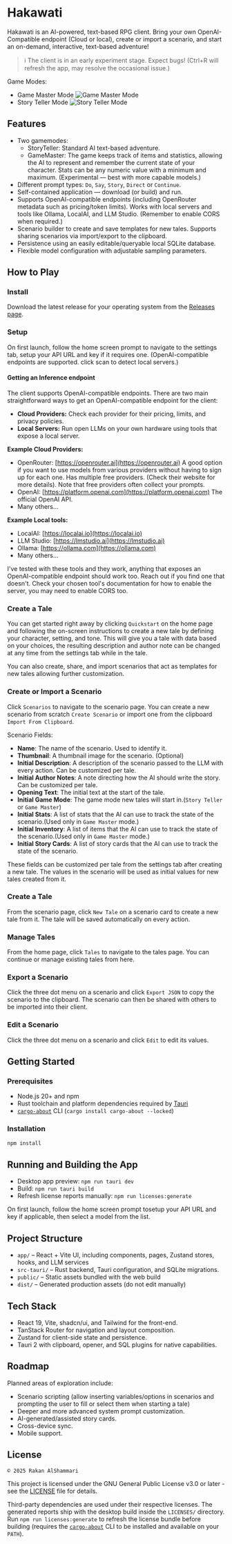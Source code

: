 # Hakawati

Hakawati is an AI-powered, text-based RPG client. Bring your own OpenAI-Compatible endpoint (Cloud or local), create or import a scenario, and start an on-demand, interactive, text-based adventure!

> ℹ️ The client is in an early experiment stage. Expect bugs! (Ctrl+R will refresh the app, may resolve the occasional issue.)

Game Modes:

- Game Master Mode
  ![Game Master Mode](./public/gm.png)
- Story Teller Mode
  ![Story Teller Mode](./public/st.png)

## Features

- Two gamemodes:
  - StoryTeller: Standard AI text-based adventure.
  - GameMaster: The game keeps track of items and statistics, allowing the AI to represent and remember the current state of your character. Stats can be any numeric value with a minimum and maximum. (Experimental — best with more capable models.)
- Different prompt types: `Do`, `Say`, `Story`, `Direct` or `Continue`.
- Self-contained application — download (or build) and run.
- Supports OpenAI-compatible endpoints (including OpenRouter metadata such as pricing/token limits). Works with local servers and tools like Ollama, LocalAI, and LLM Studio. (Remember to enable CORS when required.)
- Scenario builder to create and save templates for new tales. Supports sharing scenarios via import/export to the clipboard.
- Persistence using an easily editable/queryable local SQLite database.
- Flexible model configuration with adjustable sampling parameters.

## How to Play

### Install

Download the latest release for your operating system from the [Releases page](https://github.com/rakanssh/hakawati/releases/latest).

### Setup

On first launch, follow the home screen prompt to navigate to the settings tab, setup your API URL and key if it requires one. (OpenAI-compatible endpoints are supported. click scan to detect local servers.)

#### Getting an Inference endpoint

The client supports OpenAI-compatible endpoints. There are two main straightforward ways to get an OpenAI-compatible endpoint for the client:

- **Cloud Providers:** Check each provider for their pricing, limits, and privacy policies.
- **Local Servers:** Run open LLMs on your own hardware using tools that expose a local server.

**Example Cloud Providers:**

- OpenRouter: [https://openrouter.ai](https://openrouter.ai)
  A good option if you want to use models from various providers without having to sign up for each one. Has multiple free providers. (Check their website for more details). Note that free providers often collect your prompts.
- OpenAI: [https://platform.openai.com](https://platform.openai.com)
  The official OpenAI API.
- Many others...

**Example Local tools:**

- LocalAI: [https://localai.io](https://localai.io)
- LLM Studio: [https://lmstudio.ai](https://lmstudio.ai)
- Ollama: [https://ollama.com](https://ollama.com)
- Many others...

I've tested with these tools and they work, anything that exposes an OpenAI-compatible endpoint should work too. Reach out if you find one that doesn't.
Check your chosen tool's documentation for how to enable the server, you may need to enable CORS too.

### Create a Tale

You can get started right away by clicking `Quickstart` on the home page and following the on-screen instructions to create a new tale by defining your character, setting, and tone. This will give you a tale with data based on your choices, the resulting description and author note can be changed at any time from the settings tab while in the tale.

You can also create, share, and import scenarios that act as templates for new tales allowing further customization.

### Create or Import a Scenario

Click `Scenarios` to navigate to the scenario page. You can create a new scenario from scratch `Create Scenario` or import one from the clipboard `Import From Clipboard`.

Scenario Fields:

- **Name**: The name of the scenario. Used to identify it.
- **Thumbnail**: A thumbnail image for the scenario. (Optional)
- **Initial Description**: A description of the scenario passed to the LLM with every action. Can be customized per tale.
- **Initial Author Notes**: A note directing how the AI should write the story. Can be customized per tale.
- **Opening Text**: The initial text at the start of the tale.
- **Initial Game Mode**: The game mode new tales will start in.(`Story Teller` or `Game Master`)
- **Initial Stats**: A list of stats that the AI can use to track the state of the scenario.(Used only in `Game Master` mode.)
- **Initial Inventory**: A list of items that the AI can use to track the state of the scenario.(Used only in `Game Master` mode.)
- **Initial Story Cards**: A list of story cards that the AI can use to track the state of the scenario.

These fields can be customized per tale from the settings tab after creating a new tale. The values in the scenario will be used as initial values for new tales created from it.

### Create a Tale

From the scenario page, click `New Tale` on a scenario card to create a new tale from it. The tale will be saved automatically on every action.

### Manage Tales

From the home page, click `Tales` to navigate to the tales page. You can continue or manage existing tales from here.

### Export a Scenario

Click the three dot menu on a scenario and click `Export JSON` to copy the scenario to the clipboard. The scenario can then be shared with others to be imported into their client.

### Edit a Scenario

Click the three dot menu on a scenario and click `Edit` to edit its values.

## Getting Started

### Prerequisites

- Node.js 20+ and npm
- Rust toolchain and platform dependencies required by [Tauri](https://tauri.app/start/prerequisites/)
- [`cargo-about`](https://github.com/EmbarkStudios/cargo-about) CLI (`cargo install cargo-about --locked`)

### Installation

```bash
npm install
```

## Running and Building the App

- Desktop app preview: `npm run tauri dev`
- Build: `npm run tauri build`
- Refresh license reports manually: `npm run licenses:generate`

On first launch, follow the home screen prompt tosetup your API URL and key if applicable, then select a model from the list.

## Project Structure

- `app/` – React + Vite UI, including components, pages, Zustand stores, hooks, and LLM services
- `src-tauri/` – Rust backend, Tauri configuration, and SQLite migrations.
- `public/` – Static assets bundled with the web build
- `dist/` – Generated production assets (do not edit manually)

## Tech Stack

- React 19, Vite, shadcn/ui, and Tailwind for the front-end.
- TanStack Router for navigation and layout composition.
- Zustand for client-side state and persistence.
- Tauri 2 with clipboard, opener, and SQL plugins for native capabilities.

## Roadmap

Planned areas of exploration include:

- Scenario scripting (allow inserting variables/options in scenarios and prompting the user to fill or select them when starting a tale)
- Deeper and more advanced system prompt customization.
- AI-generated/assisted story cards.
- Cross-device sync.
- Mobile support.

## License

`© 2025 Rakan AlShammari`

This project is licensed under the GNU General Public License v3.0 or later - see the [LICENSE](LICENSE) file for details.

Third-party dependencies are used under their respective licenses. The generated reports ship with the desktop build inside the `LICENSES/` directory.
Run `npm run licenses:generate` to refresh the license bundle before building (requires the [`cargo-about`](https://github.com/EmbarkStudios/cargo-about) CLI to be installed and available on your `PATH`).
